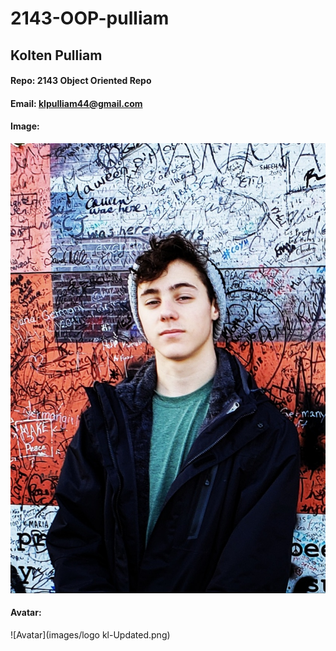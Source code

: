 # 2143-OOP-pulliam
## Kolten Pulliam
#### Repo: 2143 Object Oriented Repo
#### Email: klpulliam44@gmail.com
#### Image:
![Kolten Pulliam](images/Ireland.jpg)
#### Avatar:
![Avatar](images/logo kl-Updated.png)
